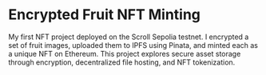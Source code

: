 # Encrypted Fruit NFT Minting

My first NFT project deployed on the Scroll Sepolia testnet. 
I encrypted a set of fruit images, uploaded them to IPFS using Pinata, and minted each as a unique NFT on Ethereum. 
This project explores secure asset storage through encryption, decentralized file hosting, and NFT tokenization.
